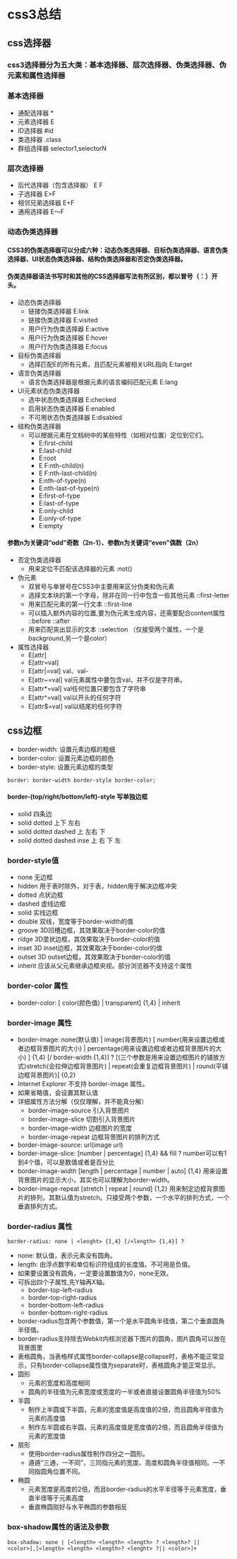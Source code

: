 # css3总结

## css选择器
### css3选择器分为五大类：基本选择器、层次选择器、伪类选择器、伪元素和属性选择器

### 基本选择器
- 通配选择器 *
- 元素选择器 E
- ID选择器 #id
- 类选择器 .class
- 群组选择器 selector1,selectorN

### 层次选择器
- 后代选择器（包含选择器） E F
- 子选择器              E>F
- 相邻兄弟选择器         E+F
- 通用选择器            E～F

### 动态伪类选择器
#### CSS3的伪类选择器可以分成六种：动态伪类选择器、目标伪类选择器、语言伪类选择器、UI状态伪类选择器、结构伪类选择器和否定伪类选择器。
#### 伪类选择器语法书写时和其他的CSS选择器写法有所区别，都以冒号（：）开头。
- 动态伪类选择器
  + 链接伪类选择器 E:link
  + 链接伪类选择器 E:visited
  + 用户行为伪类选择器 E:active
  + 用户行为伪类选择器 E:hover
  + 用户行为伪类选择器 E:focus
- 目标伪类选择器
  + 选择匹配E的所有元素，且匹配元素被相关URL指向 E:target
- 语言伪类选择器
  + 语言伪类选择器是根据元素的语言编码匹配元素  E:lang
- UI元素状态伪类选择器
  + 选中状态伪类选择器    E:checked
  + 启用状态伪类选择器    E:enabled
  + 不可用状态伪类选择器   E:disabled
- 结构伪类选择器
  + 可以根据元素在文档树中的某些特性（如相对位置）定位到它们。
    - E:first-child
    - E:last-child
    - E:root
    - E F:nth-child(n)
    - E F:nth-last-child(n)
    - E:nth-of-type(n)
    - E:nth-last-of-type(n)
    - E:first-of-type
    - E:last-of-type
    - E:only-child
    - E:only-of-type
    - E:empty
#### 参数n为关键词“odd”奇数（2n-1）、参数n为关键词“even”偶数（2n）
- 否定伪类选择器
  + 用来定位不匹配该选择器的元素  :not()
- 伪元素
  + 双冒号与单冒号在CSS3中主要用来区分伪类和伪元素
  + 选择文本块的第一个字母，除非在同一行中包含一些其他元素 ::first-letter
  + 用来匹配元素的第一行文本 ::first-line
  + 可以插入额外内容的位置,要为伪元素生成内容，还需要配合content属性 ::before ::after
  + 用来匹配突出显示的文本  ::selection （仅接受两个属性，一个是background,另一个是color）
- 属性选择器
  + E[attr]
  + E[attr=val]
  + E[attr|=val] val、val-
  + E[attr~=val] val元素属性中要包含val，并不仅是字符串。
  + E[attr*=val] val任何位置只要包含了字符串
  + E[attr^=val] val以开头的任何字符
  + E[attr$=val] val以结尾的任何字符

## css边框
- border-width: 设置元素边框的粗细
- border-color: 设置元素边框的颜色
- border-style: 设置元素边框的类型
```
border: border-width border-style border-color;
```
#### border-(top/right/bottom/left)-style 写单独边框
+ solid 四条边
+ solid dotted 上下 左右
+ solid dotted dashed 上 左右 下
+ solid dotted dashed inse 上 右 下 左

### border-style值
+ none    无边框
+ hidden  用于表时除外，对于表，hidden用于解决边框冲突
+ dotted  点状边框
+ dashed  虚线边框
+ solid   实线边框
+ double  双线，宽度等于border-width的值
+ groove  3D凹槽边框，其效果取决于border-color的值
+ ridge   3D垄状边框，其效果取决于border-color的值
+ inset   3D inset边框，其效果取决于border-color的值
+ outset  3D outset边框，其效果取决于border-color的值
+ inherit 应该从父元素继承边框央视。部分浏览器不支持这个属性

### border-color 属性
+ border-color: [ color(颜色值) | transparent] {1,4} | inherit

### border-image 属性
+ border-image: none(默认值) | image(背景图片) [ number(用来设置边框或者边框背景图片的大小) | percentage(用来设置边框或者边框背景图片的大小) ] {1,4} [/ border-width {1,4}] ? [(三个参数是用来设置边框图片的铺放方式)stretch(会拉伸边框背景图片) | repeat(会重复边框背景图片) | round(平铺边框背景图片)] {0,2}
+ Internet Explorer 不支持 border-image 属性。
+ 如果省略值，会设置其默认值
+ 详细属性方法分解（仅仅理解，并不能真分解）
    - border-image-source   引入背景图片 
    - border-image-slice    切割引入背景图片
    - border-image-width    边框图片的宽度
    - border-image-repeat   边框背景图片的排列方式
+ border-image-source: url(image url)
+ border-image-slice: [number | percentage] {1,4} && fill ?  number可以有1到4个值，可以是数值或者是百分比
+ border-image-width [length | percentage | number | auto] {1,4} 用来设置背景图片的显示大小，其实也可以理解为border-width。
+ border-image-repeat [stretch | repeat | round] {1,2}  用来制定边框背景图片的排列，其默认值为stretch。只接受两个参数，一个水平的排列方式，一个垂直排列方式。

### border-radius 属性
```
border-radius: none | <lenght> {1,4} [/<length> {1,4}] ?
```
- none: 默认值，表示元素没有圆角。
- length: 由浮点数字和单位标识符组成的长度值。不可用是负值。
- 如果要设置没有圆角，一定要设置数值为0，none无效。
- 可拆出四个子属性,先Y轴再X轴。
    + border-top-left-radius
    + border-top-right-radius
    + border-bottom-left-radius
    + border-bottom-right-radius
- border-radius包含两个参数值，第一个是水平圆角半径值，第二个垂直圆角半径值。
- border-radius支持除去Webkit内核浏览器下图片的圆角，图片圆角可以放在背景图里
- 表格圆角，当表格样式属性border-collapse是collapse时，表格不能正常显示，只有border-collapse属性值为separate时，表格圆角才能正常显示。
- 圆形
    + 元素的宽度和高度相同
    + 圆角的半径值为元素宽度或宽度的一半或者直接设置圆角半径值为50%
- 半圆
    + 制作上半圆或下半圆，元素的宽度值是高度值的2倍，而且圆角半径值为元素的高度值
    + 制作左半圆或右半圆，元素的高度值是宽度值的2倍，而且圆角半径值为元素的宽度值
- 扇形
    + 使用border-radius属性制作四分之一圆形。
    + 遵遁“三通，一不同”，三同指元素的宽度、高度和圆角半径值相同。一不同指圆角位置不同。
- 椭圆
    + 元素宽度是高度的2倍，而且border-radius的水平半径等于元素宽度，垂直半径等于元素高度
    + 垂直椭圆刚好与水平椭圆的参数相反

### box-shadow属性的语法及参数
```
box-shadow: none | [<length> <length> <length> ? <length>? || <color>],[<length> <length> <length>? <lenght> ?|| <color>]+
```


